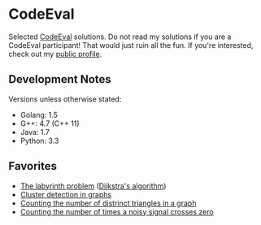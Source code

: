 # CodeEval

Selected <a href="http://codeeval.com">CodeEval</a> solutions. Do not read my
solutions if you are a CodeEval participant! That would just ruin all the fun.
If you're interested, check out my
<a href="https://www.codeeval.com/profile/mpillar/">public profile</a>.

## Development Notes

Versions unless otherwise stated:

* Golang: 1.5
* G++: 4.7 (C++ 11)
* Java: 1.7
* Python: 3.3

## Favorites

* [The labyrinth problem](2-hard/the-labyrinth/main.py) ([Dijkstra's algorithm](https://en.wikipedia.org/wiki/Dijkstra%27s_algorithm))
* [Cluster detection in graphs](2-hard/cluster-detection/main.py)
* [Counting the number of distrinct triangles in a graph](2-hard/distinct-triangles/main.py)
* [Counting the number of times a noisy signal crosses zero](2-hard/the-frequency/main.py)
